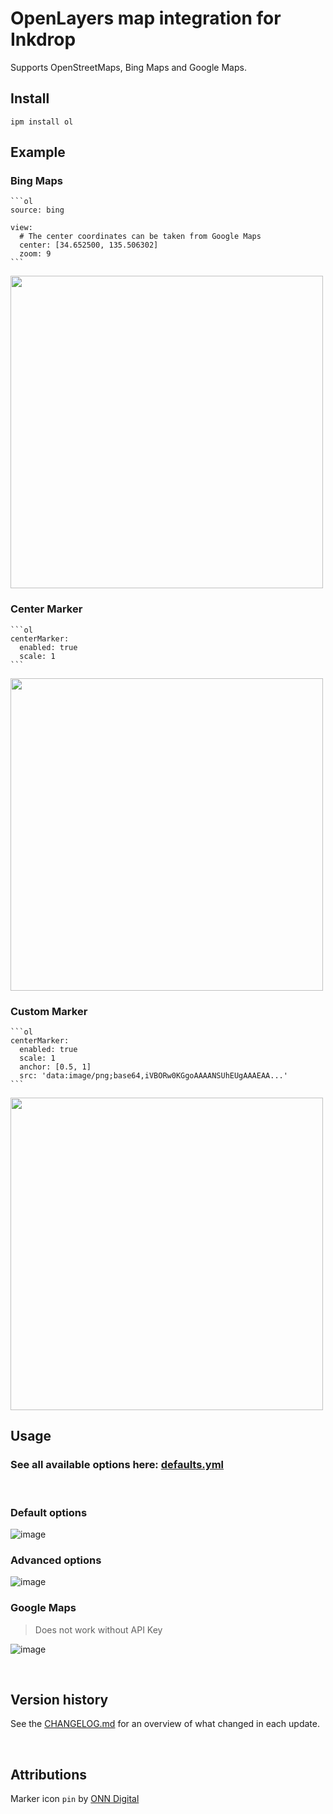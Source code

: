 # OpenLayers map integration for Inkdrop

Supports OpenStreetMaps, Bing Maps and Google Maps.

## Install
```
ipm install ol
```

## Example

### Bing Maps
    ```ol
    source: bing

    view:
      # The center coordinates can be taken from Google Maps
      center: [34.652500, 135.506302]
      zoom: 9
    ```

<img width="500px" src="https://user-images.githubusercontent.com/5616486/98526560-9375dd00-2282-11eb-9eca-b92f8ead32db.png" />


### Center Marker
    ```ol
    centerMarker:
      enabled: true
      scale: 1
    ```

<img width="500px" src="https://user-images.githubusercontent.com/5616486/98551938-9256a700-22a6-11eb-92d6-d0184210a2d6.png" />

### Custom Marker
    ```ol
    centerMarker:
      enabled: true
      scale: 1
      anchor: [0.5, 1]
      src: 'data:image/png;base64,iVBORw0KGgoAAAANSUhEUgAAAEAA...'
    ```

<img width="500px" src="https://user-images.githubusercontent.com/5616486/98552375-0d1fc200-22a7-11eb-9034-ac9e83d7186a.png" />


<br/>

## Usage

### See all available options here: [defaults.yml](https://github.com/ventsislav-georgiev/inkdrop-ol/blob/main/lib/defaults.yml)

<br/>

### Default options
![image](https://user-images.githubusercontent.com/5616486/98472048-fa4eb400-21f8-11eb-97e8-90dc60d5cf1a.png)

### Advanced options
![image](https://user-images.githubusercontent.com/5616486/98472034-e1460300-21f8-11eb-8dd0-25d277c92589.png)

### Google Maps
> Does not work without API Key

![image](https://user-images.githubusercontent.com/5616486/98488878-2fc4c300-2234-11eb-8822-2a7c2d5e3c21.png)

<br/>

## Version history
See the [CHANGELOG.md](https://github.com/ventsislav-georgiev/inkdrop-ol/blob/main/CHANGELOG.md) for an overview of what changed in each update.

<br/>

## Attributions

Marker icon `pin` by [ONN Digital](https://www.iconfinder.com/ONNDigital)
